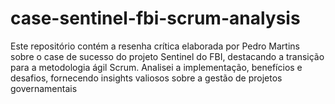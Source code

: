 # case-sentinel-fbi-scrum-analysis
Este repositório contém a resenha crítica elaborada por Pedro Martins sobre o case de sucesso do projeto Sentinel do FBI, destacando a transição para a metodologia ágil Scrum. Analisei a implementação, benefícios e desafios, fornecendo insights valiosos sobre a gestão de projetos governamentais
